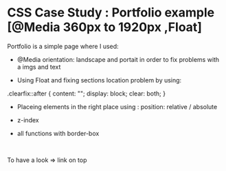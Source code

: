 # CSS Case Study : Portfolio example [@Media 360px to  1920px ,Float]

Portfolio is a simple page where I used: 

- @Media orientation: landscape and portait in order to fix problems with a imgs and text 

- Using Float and fixing sections location problem by using: 

 .clearfix::after {
  content: "";
  display: block;
  clear: both;
}

- Placeing elements in the right place using : position: relative / absolute

- z-index 

- all functions with border-box

<br>

To have a look => link on top
